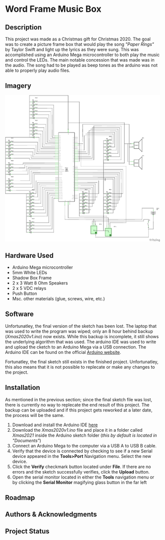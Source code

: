 # Word Frame Music Box

## Description

This project was made as a Christmas gift for Christmas 2020.
The goal was to create a picture frame box that would play the song *"Paper Rings"* by Taylor Swift
and light up the lyrics as they were sung. 
This was accomplished using an Arduino Mega microcontroller to both play the music and control the LEDs.
The main notable concession that was made was in the audio. 
The song had to be played as beep tones as the arduino was not able to properly play audio files.

## Imagery

![boardSchematic](boardSchematic.png)


## Hardware Used

- Arduino Mega microcontroller
- 5mm White LEDs
- Shadow Box Frame
- 2 x 3 Watt 8 Ohm Speakers
- 2 x 5 VDC relays
- Push Button
- Msc. other materials (glue, screws, wire, etc.)
    
## Software

Unfortunatley, the final version of the sketch has been lost.
The laptop that was used to write the program was wiped; 
only an 8 hour behind backup (*Xmas2020v1.ino*) now exists. 
While this backup is incomplete, it still shows the underlying algorithm that was used. 
The arduino IDE was used to write and upload the cketch to an Arduino Mega via a USB connection.
The Arduino IDE can be found on the official
[Arduino website](https://www.arduino.cc/en/software "Arduino IDE Download page").

Fortunatley, the final sketch still exists in the finished project. 
Unfortunatley, this also means that it is not possible to replecate or make any changes to the project.

## Installation

As mentioned in the previous section; since the final sketch file was lost, 
there is currently no way to replecate the end result of this project. 
The backup can be uploaded and if this project gets reworked at a later date, 
the process will be the same.

1. Download and install the Arduino IDE 
[here](https://www.arduino.cc/en/software "Arduino IDE Download page")
1. Download the *Xmas2020v1.ino* file and place it in a folder called *Xmas2021*
 inside the Arduino sketch folder (*this by default is located in "Documents"*)
1. Connect an Arduino Mega to the computer via a USB A to USB B cable.
1. Verify that the device is connected by checking to see if a new Serial device appeared in the 
 **Tools>Port** Navigation menu. Select the new device.
1. Click the **Verify** checkmark button located under **File**.
 If there are no errors and the sketch successfully verifies, click the **Upload** button.
1. Open the serial monitor located in either the **Tools** navigation menu 
or by clicking the **Serial Monitor** magifying glass button in the far left

## Roadmap



## Authors & Acknowledgments



## Project Status

